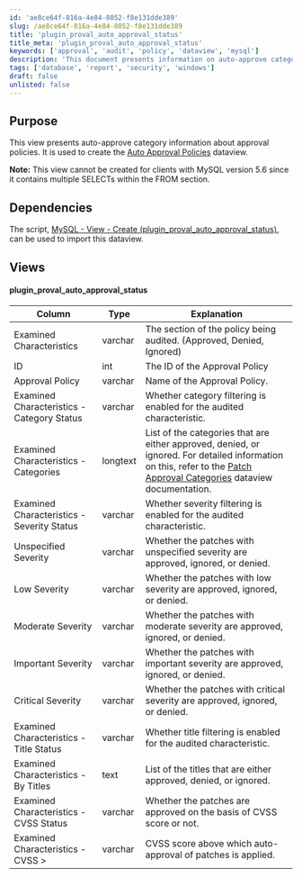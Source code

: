 ```yaml
---
id: 'ae8ce64f-816a-4e84-8052-f8e131dde389'
slug: /ae8ce64f-816a-4e84-8052-f8e131dde389
title: 'plugin_proval_auto_approval_status'
title_meta: 'plugin_proval_auto_approval_status'
keywords: ['approval', 'audit', 'policy', 'dataview', 'mysql']
description: 'This document presents information on auto-approve category details related to approval policies. It is intended for use in creating a dataview called Approval Policy - Auto Approve/Ignore/Deny Audit, and outlines dependencies, views, and characteristics examined in the audit process.'
tags: ['database', 'report', 'security', 'windows']
draft: false
unlisted: false
---
```


## Purpose

This view presents auto-approve category information about approval policies. It is used to create the [Auto Approval Policies](/docs/1b296878-9915-4c2b-9d2e-f9ee09059cc9) dataview.

**Note:** This view cannot be created for clients with MySQL version 5.6 since it contains multiple SELECTs within the FROM section.

## Dependencies

The script, [MySQL - View - Create (plugin_proval_auto_approval_status)](/docs/2f451b19-e8af-4a24-9032-17d65ba2b40d), can be used to import this dataview.

## Views

#### plugin_proval_auto_approval_status

| Column                                           | Type     | Explanation                                                                                               |
|--------------------------------------------------|----------|-----------------------------------------------------------------------------------------------------------|
| Examined Characteristics                          | varchar  | The section of the policy being audited. (Approved, Denied, Ignored)                                    |
| ID                                               | int      | The ID of the Approval Policy                                                                              |
| Approval Policy                                  | varchar  | Name of the Approval Policy.                                                                                |
| Examined Characteristics - Category Status       | varchar  | Whether category filtering is enabled for the audited characteristic.                                      |
| Examined Characteristics - Categories            | longtext | List of the categories that are either approved, denied, or ignored. For detailed information on this, refer to the [Patch Approval Categories](/docs/43b35510-f264-429f-a06e-e0ea7822cfc1) dataview documentation. |
| Examined Characteristics - Severity Status       | varchar  | Whether severity filtering is enabled for the audited characteristic.                                      |
| Unspecified Severity                             | varchar  | Whether the patches with unspecified severity are approved, ignored, or denied.                           |
| Low Severity                                    | varchar  | Whether the patches with low severity are approved, ignored, or denied.                                   |
| Moderate Severity                                | varchar  | Whether the patches with moderate severity are approved, ignored, or denied.                              |
| Important Severity                               | varchar  | Whether the patches with important severity are approved, ignored, or denied.                             |
| Critical Severity                                | varchar  | Whether the patches with critical severity are approved, ignored, or denied.                              |
| Examined Characteristics - Title Status         | varchar  | Whether title filtering is enabled for the audited characteristic.                                        |
| Examined Characteristics - By Titles             | text     | List of the titles that are either approved, denied, or ignored.                                          |
| Examined Characteristics - CVSS Status           | varchar  | Whether the patches are approved on the basis of CVSS score or not.                                      |
| Examined Characteristics - CVSS >                | varchar  | CVSS score above which auto-approval of patches is applied.                                              |
